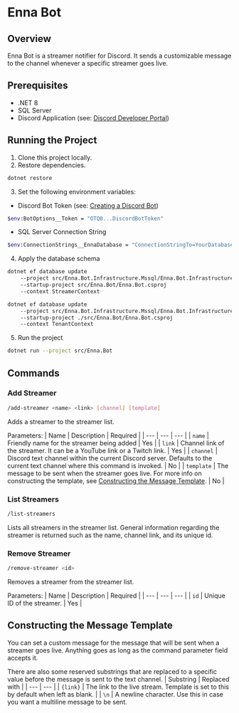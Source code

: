 # Enna Bot
## Overview
Enna Bot is a streamer notifier for Discord. It sends a customizable message to the channel whenever a specific streamer goes live.

## Prerequisites
* .NET 8
* SQL Server
* Discord Application (see: [Discord Developer Portal](https://discord.com/developers/applications/))

## Running the Project
1. Clone this project locally.
2. Restore dependencies.
```bash
dotnet restore
```

3. Set the following environment variables:

* Discord Bot Token (see: [Creating a Discord Bot](https://discord.com/developers/docs/getting-started#step-1-creating-an-app))

```bash
$env:BotOptions__Token = "OTQ0...DiscordBotToken"
```

* SQL Server Connection String
```bash
$env:ConnectionStrings__EnnaDatabase = "ConnectionStringTo=YourDatabase;"
```

4. Apply the database schema
```bash
dotnet ef database update 
    --project src/Enna.Bot.Infrastructure.Mssql/Enna.Bot.Infrastructure.Mssql.csproj 
    --startup-project src/Enna.Bot/Enna.Bot.csproj 
    --context StreamerContext

dotnet ef database update 
    --project src/Enna.Bot.Infrastructure.Mssql/Enna.Bot.Infrastructure.Mssql.csproj 
    --startup-project ./src/Enna.Bot/Enna.Bot.csproj 
    --context TenantContext
```

5. Run the project
```bash
dotnet run --project src/Enna.Bot
```

## Commands
### Add Streamer
```bash
/add-streamer <name> <link> [channel] [template]
```
Adds a streamer to the streamer list. 

Parameters:
| Name | Description | Required |
| --- | --- | --- |
| `name` | Friendly name for the streamer being added | Yes |
| `link` | Channel link of the streamer. It can be a YouTube link or a Twitch link. | Yes |
| `channel` | Discord text channel within the current Discord server. Defaults to the current text channel where this command is invoked. | No |
| `template` | The message to be sent when the streamer goes live. For more info on constructing the template, see [Constructing the Message Template](#constructing-the-message-template). | No |

### List Streamers
```bash
/list-streamers
```
Lists all streamers in the streamer list. General information regarding the streamer is returned such as the name, channel link, and its unique id.

### Remove Streamer
```bash
/remove-streamer <id>
```
Removes a streamer from the streamer list.

Parameters:
| Name | Description | Required |
| --- | --- | --- |
| `id` | Unique ID of the streamer. | Yes |

## Constructing the Message Template
You can set a custom message for the message that will be sent when a streamer goes live. Anything goes as long as the command parameter field accepts it.

There are also some reserved substrings that are replaced to a specific value before the message is sent to the text channel.
| Substring | Replaced with |
| --- | --- |
| `{link}` | The link to the live stream. Template is set to this by default when left as blank. | 
| `\n` | A newline character. Use this in case you want a multiline message to be sent.








